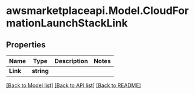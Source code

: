 # awsmarketplaceapi.Model.CloudFormationLaunchStackLink

## Properties

Name | Type | Description | Notes
------------ | ------------- | ------------- | -------------
**Link** | **string** |  | 

[[Back to Model list]](../README.md#documentation-for-models) [[Back to API list]](../README.md#documentation-for-api-endpoints) [[Back to README]](../README.md)

